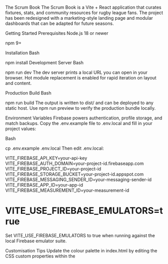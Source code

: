 The Scrum Book
The Scrum Book is a Vite + React application that curates fixtures, stats, and community resources for rugby league fans. The project has been redesigned with a marketing-style landing page and modular dashboards that can be adapted for future seasons.

Getting Started
Prerequisites
Node.js 18 or newer

npm 9+

Installation
Bash

npm install
Development Server
Bash

npm run dev
The dev server prints a local URL you can open in your browser. Hot module replacement is enabled for rapid iteration on layout and content.

Production Build
Bash

npm run build
The output is written to dist/ and can be deployed to any static host. Use npm run preview to verify the production bundle locally.

Environment Variables
Firebase powers authentication, profile storage, and match backups. Copy the .env.example file to .env.local and fill in your project values:

Bash

cp .env.example .env.local
Then edit .env.local:

VITE_FIREBASE_API_KEY=your-api-key
VITE_FIREBASE_AUTH_DOMAIN=your-project-id.firebaseapp.com
VITE_FIREBASE_PROJECT_ID=your-project-id
VITE_FIREBASE_STORAGE_BUCKET=your-project-id.appspot.com
VITE_FIREBASE_MESSAGING_SENDER_ID=your-messaging-sender-id
VITE_FIREBASE_APP_ID=your-app-id
VITE_FIREBASE_MEASUREMENT_ID=your-measurement-id
# VITE_USE_FIREBASE_EMULATORS=true
Set VITE_USE_FIREBASE_EMULATORS to true when running against the local Firebase emulator suite.

Customisation Tips
Update the colour palette in index.html by editing the CSS custom properties within the <style> block.

Landing page content lives in components/AboutView.tsx; dashboard cards and stats are under components/.

Tailwind utilities are provided at runtime via the CDN configuration in index.html, so no additional build-step changes are required for styling tweaks.

Connecting Your Firebase Project
Create a Firebase project in the Firebase Console, then add a new Web app and copy the config block into .env.local.

Enable Authentication → Sign-in method → Anonymous so visitors can save attended matches without creating accounts.

Create a Cloud Firestore database in production mode. The app expects a users collection where each document ID matches a Firebase Auth UID.

Optional: Storage uploads — enable Cloud Storage if you plan to let fans attach match photos.

Deploy security rules that match your data model. The starter rules below allow each authenticated user to manage their own profile document:

rules_version = '2';
service cloud.firestore {
  match /databases/{database}/documents {
    match /users/{userId} {
      allow read: if request.auth != null;
      allow write: if request.auth != null && request.auth.uid == userId;
    }
  }
}
Seed initial content (optional) by creating a document manually via the console. The app will create a starter profile the first time someone logs in anonymously.

Backing Up Your Data
The Firebase console provides on-demand exports under Firestore → Data → Export/Import. For scripted backups, install the Firebase CLI and run:

Bash

firebase login
firebase firestore:export ./backups/scrum-book-$(date +%Y%m%d)
Run the command from the project root after authenticating with an account that has export permissions.

Deployment
The repository includes a deploy script that publishes the built assets to GitHub Pages.

Bash

npm run deploy
Make sure the homepage field in package.json reflects the correct repository URL before deploying.